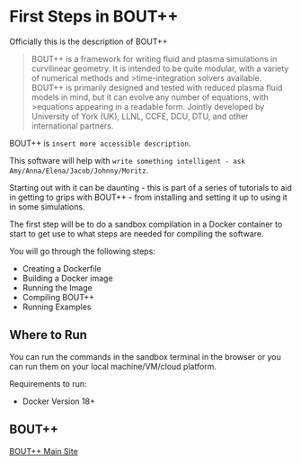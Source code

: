 # First Steps in BOUT++

Officially this is the description of BOUT++

>BOUT++ is a framework for writing fluid and plasma simulations in curvilinear geometry. It is intended to be quite modular, with a variety of numerical methods and >time-integration solvers available. BOUT++ is primarily designed and tested with reduced plasma fluid models in mind, but it can evolve any number of equations, with >equations appearing in a readable form.
>Jointly developed by University of York (UK), LLNL, CCFE, DCU, DTU, and other international partners.

BOUT++ is `insert more accessible description`.

This software will help with `write something intelligent - ask Amy/Anna/Elena/Jacob/Johnny/Moritz`.

Starting out with it can be daunting - this is part of a series of tutorials to aid in getting to grips with BOUT++ - from installing and setting it up to using it in some simulations.

The first step will be to do a sandbox compilation in a Docker container to start to get use to what steps are needed for compiling the software.

You will go through the following steps:

- Creating a Dockerfile
- Building a Docker image
- Running the Image
- Compiling BOUT++
- Running Examples

## Where to Run

You can run the commands in the sandbox terminal in the browser or you can run them on your local machine/VM/cloud platform.

Requirements to run:

- Docker Version 18+

## BOUT++

[BOUT++ Main Site](https://boutproject.github.io/)

